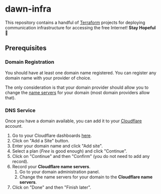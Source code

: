 # dawn-infra

This repository contains a handful of [Terraform](https://www.terraform.io) projects
for deploying communication infrastructure for accessing the free Internet! **Stay Hopeful** 🤞

## Prerequisites

### Domain Registration

You should have at least one domain name registered.
You can register any domain name with your provider of choice.

The only consideration is that your domain provider should allow you to
change the [name servers](https://en.wikipedia.org/wiki/Name_server) for your domain
(most domain providers allow that).

### DNS Service

Once you have a domain available,
you can add it to your [Cloudflare](https://www.cloudflare.com) account.

  1. Go to your Cloudflare dashboards [here](https://dash.cloudflare.com).
  1. Click on "Add a Site" button.
  1. Enter your domain name and click "Add site".
  1. Select a plan (*Free* is good enough) and click "Continue".
  1. Click on "Continue" and then "Confirm" (you do not need to add any record).
  1. Record your **Cloudflare name servers**.
      1. Go to your domain administration panel.
      1. Change the name servers for your domain to the **Cloudflare name servers**.
  1. Click on "Done" and then "Finish later".

